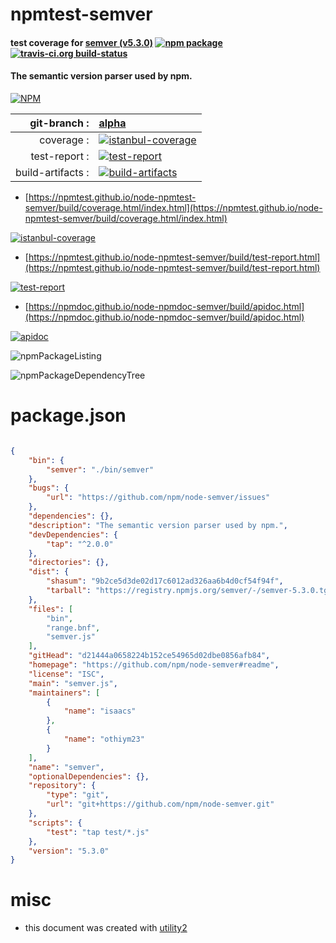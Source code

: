 # npmtest-semver

#### test coverage for  [semver (v5.3.0)](https://github.com/npm/node-semver#readme)  [![npm package](https://img.shields.io/npm/v/npmtest-semver.svg?style=flat-square)](https://www.npmjs.org/package/npmtest-semver) [![travis-ci.org build-status](https://api.travis-ci.org/npmtest/node-npmtest-semver.svg)](https://travis-ci.org/npmtest/node-npmtest-semver)

#### The semantic version parser used by npm.

[![NPM](https://nodei.co/npm/semver.png?downloads=true&downloadRank=true&stars=true)](https://www.npmjs.com/package/semver)

| git-branch : | [alpha](https://github.com/npmtest/node-npmtest-semver/tree/alpha)|
|--:|:--|
| coverage : | [![istanbul-coverage](https://npmtest.github.io/node-npmtest-semver/build/coverage.badge.svg)](https://npmtest.github.io/node-npmtest-semver/build/coverage.html/index.html)|
| test-report : | [![test-report](https://npmtest.github.io/node-npmtest-semver/build/test-report.badge.svg)](https://npmtest.github.io/node-npmtest-semver/build/test-report.html)|
| build-artifacts : | [![build-artifacts](https://npmtest.github.io/node-npmtest-semver/glyphicons_144_folder_open.png)](https://github.com/npmtest/node-npmtest-semver/tree/gh-pages/build)|

- [https://npmtest.github.io/node-npmtest-semver/build/coverage.html/index.html](https://npmtest.github.io/node-npmtest-semver/build/coverage.html/index.html)

[![istanbul-coverage](https://npmtest.github.io/node-npmtest-semver/build/screenCapture.buildCi.browser.%252Ftmp%252Fbuild%252Fcoverage.lib.html.png)](https://npmtest.github.io/node-npmtest-semver/build/coverage.html/index.html)

- [https://npmtest.github.io/node-npmtest-semver/build/test-report.html](https://npmtest.github.io/node-npmtest-semver/build/test-report.html)

[![test-report](https://npmtest.github.io/node-npmtest-semver/build/screenCapture.buildCi.browser.%252Ftmp%252Fbuild%252Ftest-report.html.png)](https://npmtest.github.io/node-npmtest-semver/build/test-report.html)

- [https://npmdoc.github.io/node-npmdoc-semver/build/apidoc.html](https://npmdoc.github.io/node-npmdoc-semver/build/apidoc.html)

[![apidoc](https://npmdoc.github.io/node-npmdoc-semver/build/screenCapture.buildCi.browser.%252Ftmp%252Fbuild%252Fapidoc.html.png)](https://npmdoc.github.io/node-npmdoc-semver/build/apidoc.html)

![npmPackageListing](https://npmtest.github.io/node-npmtest-semver/build/screenCapture.npmPackageListing.svg)

![npmPackageDependencyTree](https://npmtest.github.io/node-npmtest-semver/build/screenCapture.npmPackageDependencyTree.svg)



# package.json

```json

{
    "bin": {
        "semver": "./bin/semver"
    },
    "bugs": {
        "url": "https://github.com/npm/node-semver/issues"
    },
    "dependencies": {},
    "description": "The semantic version parser used by npm.",
    "devDependencies": {
        "tap": "^2.0.0"
    },
    "directories": {},
    "dist": {
        "shasum": "9b2ce5d3de02d17c6012ad326aa6b4d0cf54f94f",
        "tarball": "https://registry.npmjs.org/semver/-/semver-5.3.0.tgz"
    },
    "files": [
        "bin",
        "range.bnf",
        "semver.js"
    ],
    "gitHead": "d21444a0658224b152ce54965d02dbe0856afb84",
    "homepage": "https://github.com/npm/node-semver#readme",
    "license": "ISC",
    "main": "semver.js",
    "maintainers": [
        {
            "name": "isaacs"
        },
        {
            "name": "othiym23"
        }
    ],
    "name": "semver",
    "optionalDependencies": {},
    "repository": {
        "type": "git",
        "url": "git+https://github.com/npm/node-semver.git"
    },
    "scripts": {
        "test": "tap test/*.js"
    },
    "version": "5.3.0"
}
```



# misc
- this document was created with [utility2](https://github.com/kaizhu256/node-utility2)
